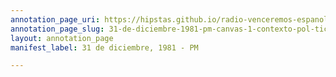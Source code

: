 ```yaml
---
annotation_page_uri: https://hipstas.github.io/radio-venceremos-espanol/annotations/31-de-diciembre-1981-pm-canvas-1-contexto-pol-tico.json
annotation_page_slug: 31-de-diciembre-1981-pm-canvas-1-contexto-pol-tico
layout: annotation_page
manifest_label: 31 de diciembre, 1981 - PM

---
```

